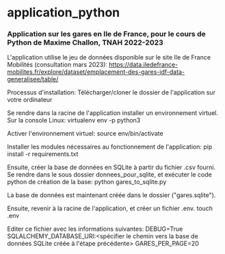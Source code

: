 # application_python
### Application sur les gares en Ile de France, pour le cours de Python de Maxime Challon, TNAH 2022-2023

L'application utilise le jeu de données disponible sur le site Ile de France Mobilités (consultation mars 2023):
https://data.iledefrance-mobilites.fr/explore/dataset/emplacement-des-gares-idf-data-generalisee/table/


Processus d'installation: 
Télécharger/cloner le dossier de l'application sur votre ordinateur

Se rendre dans la racine de l'application
installer un environnement virtuel. Sur la console Linux: 
virtualenv env -p python3

Activer l'environnement virtuel:
source env/bin/activate

Installer les modules nécessaires au fonctionnement de l'application: 
pip install -r requirements.txt

Ensuite, créer la base de données en SQLite à partir du fichier .csv fourni. Se rendre dans le sous dossier donnees_pour_sqlite, et exécuter le code python de création de la base:
python gares_to_sqlite.py

La base de données est maintenant créée dans le dossier ("gares.sqlite"). 

Ensuite, revenir à la racine de l'application, et créer un fichier .env. 
touch .env

Editer ce fichier avec les informations suivantes:
DEBUG=True
SQLALCHEMY_DATABASE_URI:<spécifier le chemin vers la base de données SQLite créée à l'étape précédente>
GARES_PER_PAGE=20



